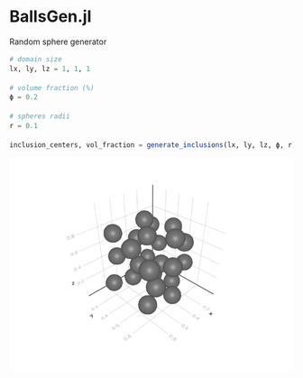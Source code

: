# BallsGen.jl
Random sphere generator

```julia
# domain size
lx, ly, lz = 1, 1, 1 

# volume fraction (%)
ϕ = 0.2 

# spheres radii
r = 0.1

inclusion_centers, vol_fraction = generate_inclusions(lx, ly, lz, ϕ, r)
```
![image](example.png)
